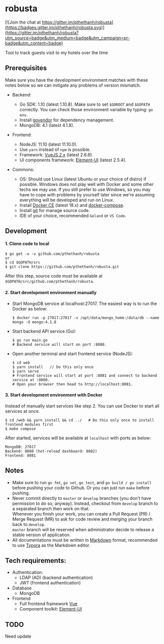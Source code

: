 # robusta

[![Join the chat at https://gitter.im/pthethanh/robusta](https://badges.gitter.im/pthethanh/robusta.svg)](https://gitter.im/pthethanh/robusta?utm_source=badge&utm_medium=badge&utm_campaign=pr-badge&utm_content=badge)

Tool to track guests visit to my hotels over the time

## Prerequisites

Make sure you have the development environment matches with these notes below so we can mitigate any problems of version mismatch.

- Backend:
  - Go SDK: 1.10 (latest 1.10.8).
    Make sure to set `$GOROOT` and `$GOPATH` correctly.
    You can check those environment variable by typing: `go env`.
  - Install [govendor](https://github.com/kardianos/govendor) for dependency management.
  - MongoDB: 4.1 (latest 4.1.8).

- Frontend:
  - NodeJS: 11.10 (latest 11.10.0).
  - Use `yarn` instead of `npm` is possible.
  - Framework: [VueJS 2.x](https://vuejs.org) (latest 2.6.6).
  - UI components framework: [Element-UI](https://element.eleme.io) (latest 2.5.4).

- Commons:
  - OS: Should use Linux (latest Ubuntu or your choice of distro) if possible.
    Windows does not play well with Docker and some other techs we may use.
    If you still prefer to use Windows, so you may have to cope with problems by yourself later
    since we're assuming everything will be developed and run on Linux.
  - Install [Docker CE](https://docs.docker.com/install/) (latest 18.x) and [docker-compose](https://docs.docker.com/compose/install/).
  - Install [git](https://git-scm.com/) for manage source code.
  - IDE of your choice, recommended `Goland` or `VS Code`.

## Development

#### 1. Clone code to local

```shell
$ go get -u -v github.com/pthethanh/robusta
or
$ cd $GOPATH/src
$ git clone https://github.com/pthethanh/robusta.git
```
After this step, source code must be available at `$GOPATH/src/github.com/pthethanh/robusta`.

#### 2. Start development environment manually

- Start MongoDB service at localhost:27017. The easiest way is to run the Docker as below:

  ```shell
  $ docker run -p 27017:27017 -v /opt/data/mongo_home:/data/db --name mongo -d mongo:4.1.8
  ```

- Start backend API service (Go):

  ```shell
  $ go run main.go
  # Backend service will start on port :8080.
  ```

- Open another terminal and start frontend service (NodeJS):

  ```shell
  $ cd web
  $ yarn install   // Do this only once
  $ yarn serve
  # Frontend service will start at port :8081 and connect to backend service at :8080.
  # Open your browser then head to http://localhost:8081.
  ```

#### 3. Start development environment with Docker

Instead of manually start services like step 2. You can use Docker to start all services at once.

```shell
$ cd /web && yarn install && cd ../   # Do this only once to install frontend modules first
$ make compose
```

After started, services will be available at `localhost` with ports as below:
```
MongoDB: 27017
Backend: 8080 (hot-reload dashboard: 8082)
Frontend: 8081
```

## Notes

- Make sure to run `go fmt`, `go vet`, `go test`, and `go build / go install` before pushing your code to Github.
  Or you can just run `make` before pushing.
- Never commit directly to `master` or `develop` branches (you don't have permission to do so, anyway). Instead, checkout from `develop` branch to a separated branch then work on that.  
  Whenever you finish your work, you can create a Pull Request (PR) / Merge Request (MR) to ask for code review and merging your branch back to `develop`.   
  `master` branch will be reserved when administrator decide to release a stable version of application.
- All documentations must be written in [Markdown](https://guides.github.com/features/mastering-markdown/) format, recommended to use [Typora](https://typora.io/) as the Markdown editor.

## Tech requirements:

- Authentication:
  - LDAP (AD) (backend authentication)
  - JWT (frontend authentication)
- Database
  - MongoDB
- Frontend
  - Full frontend framework [Vue](https://vuejs.org)
  - Component toolkit: [Element-UI](https://element.eleme.io)

## TODO
Need update
